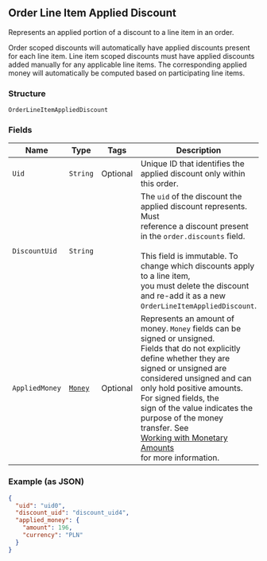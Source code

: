 ## Order Line Item Applied Discount

Represents an applied portion of a discount to a line item in an order.

Order scoped discounts will automatically have applied discounts present for each line item.
Line item scoped discounts must have applied discounts added manually for any applicable line
items. The corresponding applied money will automatically be computed based on participating
line items.

### Structure

`OrderLineItemAppliedDiscount`

### Fields

| Name | Type | Tags | Description | Getter |
|  --- | --- | --- | --- | --- |
| `Uid` | `String` | Optional | Unique ID that identifies the applied discount only within this order. | String getUid() |
| `DiscountUid` | `String` |  | The `uid` of the discount the applied discount represents. Must<br>reference a discount present in the `order.discounts` field.<br><br>This field is immutable. To change which discounts apply to a line item,<br>you must delete the discount and re-add it as a new `OrderLineItemAppliedDiscount`. | String getDiscountUid() |
| `AppliedMoney` | [`Money`](/doc/models/money.md) | Optional | Represents an amount of money. `Money` fields can be signed or unsigned.<br>Fields that do not explicitly define whether they are signed or unsigned are<br>considered unsigned and can only hold positive amounts. For signed fields, the<br>sign of the value indicates the purpose of the money transfer. See<br>[Working with Monetary Amounts](https://developer.squareup.com/docs/build-basics/working-with-monetary-amounts)<br>for more information. | Money getAppliedMoney() |

### Example (as JSON)

```json
{
  "uid": "uid0",
  "discount_uid": "discount_uid4",
  "applied_money": {
    "amount": 196,
    "currency": "PLN"
  }
}
```

